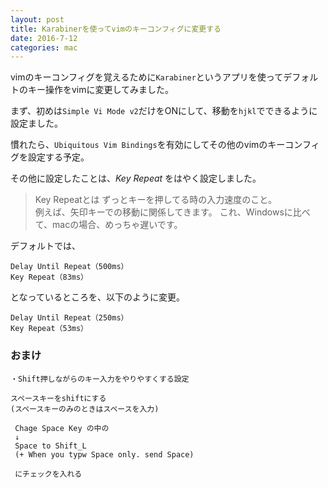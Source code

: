 ```yaml
---
layout: post
title: Karabinerを使ってvimのキーコンフィグに変更する
date: 2016-7-12
categories: mac
---
```


vimのキーコンフィグを覚えるために`Karabiner`というアプリを使ってデフォルトのキー操作をvimに変更してみました。

まず、初めは`Simple Vi Mode v2`だけをONにして、移動を`hjkl`でできるように設定ました。

慣れたら、`Ubiquitous Vim Bindings`を有効にしてその他のvimのキーコンフィグを設定する予定。

その他に設定したことは、_Key Repeat_ をはやく設定しました。

> Key Repeatとは
> ずっとキーを押してる時の入力速度のこと。  
> 例えば、矢印キーでの移動に関係してきます。
> これ、Windowsに比べて、macの場合、めっちゃ遅いです。


デフォルトでは、

```
Delay Until Repeat（500ms）
Key Repeat（83ms）
```

となっているところを、以下のように変更。

```
Delay Until Repeat（250ms）
Key Repeat（53ms）
```

### おまけ

```
・Shift押しながらのキー入力をやりやすくする設定

スペースキーをshiftにする
(スペースキーのみのときはスペースを入力)

 Chage Space Key の中の
 ↓
 Space to Shift_L
 (+ When you typw Space only. send Space)

 にチェックを入れる
```
